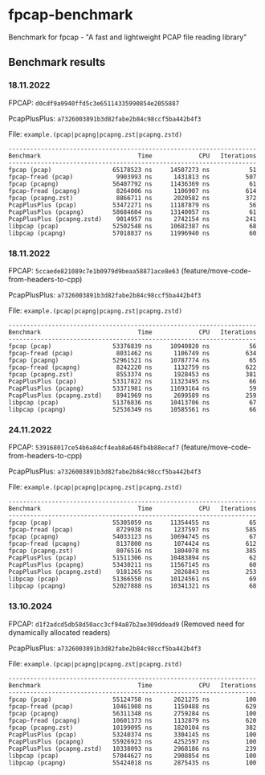 # fpcap-benchmark

Benchmark for fpcap - "A fast and lightweight PCAP file reading library"

## Benchmark results

### 18.11.2022

FPCAP: `d0cdf9a9940ffd5c3e65114335990854e2055887`

PcapPlusPlus: `a7326003891b3d82fabe2b84c98ccf5ba442b4f3`

File: `example.(pcap|pcapng|pcapng.zst|pcapng.zstd)`

```
---------------------------------------------------------------------
Benchmark                           Time             CPU   Iterations
---------------------------------------------------------------------
fpcap (pcap)                 65178523 ns     14507273 ns           51
fpcap-fread (pcap)            9903993 ns      1431813 ns          507
fpcap (pcapng)               56407792 ns     11436369 ns           61
fpcap-fread (pcapng)          8264006 ns      1106907 ns          614
fpcap (pcapng.zst)            8866711 ns      2020582 ns          372
PcapPlusPlus (pcap)          53472271 ns     11187879 ns           56
PcapPlusPlus (pcapng)        58684604 ns     13140057 ns           61
PcapPlusPlus (pcapng.zstd)    9014957 ns      2742154 ns          241
libpcap (pcap)               52502548 ns     10682387 ns           68
libpcap (pcapng)             57018837 ns     11996940 ns           60
```

### 18.11.2022

FPCAP: `5ccaede821089c7e1b0979d9beaa58871ace8e63` (feature/move-code-from-headers-to-cpp)

PcapPlusPlus: `a7326003891b3d82fabe2b84c98ccf5ba442b4f3`

File: `example.(pcap|pcapng|pcapng.zst|pcapng.zstd)`

```
---------------------------------------------------------------------
Benchmark                           Time             CPU   Iterations
---------------------------------------------------------------------
fpcap (pcap)                 53376839 ns     10940820 ns           56
fpcap-fread (pcap)            8031462 ns      1106749 ns          634
fpcap (pcapng)               52961521 ns     10787774 ns           65
fpcap-fread (pcapng)          8242220 ns      1132759 ns          622
fpcap (pcapng.zst)            8553374 ns      1928453 ns          381
PcapPlusPlus (pcap)          53317822 ns     11323495 ns           66
PcapPlusPlus (pcapng)        53371981 ns     11693164 ns           59
PcapPlusPlus (pcapng.zstd)    8941969 ns      2699589 ns          259
libpcap (pcap)               51376836 ns     10413706 ns           67
libpcap (pcapng)             52536349 ns     10585561 ns           66
```

### 24.11.2022

FPCAP: `539168017ce54b6a84cf4eab8a646fb4b88ecaf7` (feature/move-code-from-headers-to-cpp)

PcapPlusPlus: `a7326003891b3d82fabe2b84c98ccf5ba442b4f3`

File: `example.(pcap|pcapng|pcapng.zst|pcapng.zstd)`

```
---------------------------------------------------------------------
Benchmark                           Time             CPU   Iterations
---------------------------------------------------------------------
fpcap (pcap)                 55305059 ns     11354455 ns           65
fpcap-fread (pcap)            8729938 ns      1237597 ns          585
fpcap (pcapng)               54033123 ns     10694745 ns           67
fpcap-fread (pcapng)          8137800 ns      1074424 ns          612
fpcap (pcapng.zst)            8076516 ns      1804078 ns          385
PcapPlusPlus (pcap)          51511306 ns     10483894 ns           62
PcapPlusPlus (pcapng)        53430211 ns     11567145 ns           60
PcapPlusPlus (pcapng.zstd)    9181265 ns      2826843 ns          253
libpcap (pcap)               51366550 ns     10124561 ns           69
libpcap (pcapng)             52027888 ns     10341321 ns           68
```

### 13.10.2024

FPCAP: `d1f2adcd5db58d50acc3cf94a87b2ae309ddead9` (Removed need for dynamically allocated readers)

PcapPlusPlus: `a7326003891b3d82fabe2b84c98ccf5ba442b4f3`

File: `example.(pcap|pcapng|pcapng.zst|pcapng.zstd)`

```
---------------------------------------------------------------------
Benchmark                           Time             CPU   Iterations
---------------------------------------------------------------------
fpcap (pcap)                 55124758 ns      2621275 ns          100
fpcap-fread (pcap)           10461908 ns      1150488 ns          629
fpcap (pcapng)               56311348 ns      2759284 ns          100
fpcap-fread (pcapng)         10601373 ns      1132879 ns          620
fpcap (pcapng.zst)           10199095 ns      1820104 ns          382
PcapPlusPlus (pcap)          53240374 ns      3304145 ns          100
PcapPlusPlus (pcapng)        55926923 ns      4252597 ns          100
PcapPlusPlus (pcapng.zstd)   10338093 ns      2968186 ns          239
libpcap (pcap)               57044627 ns      2908854 ns          100
libpcap (pcapng)             55424018 ns      2875435 ns          100
```
